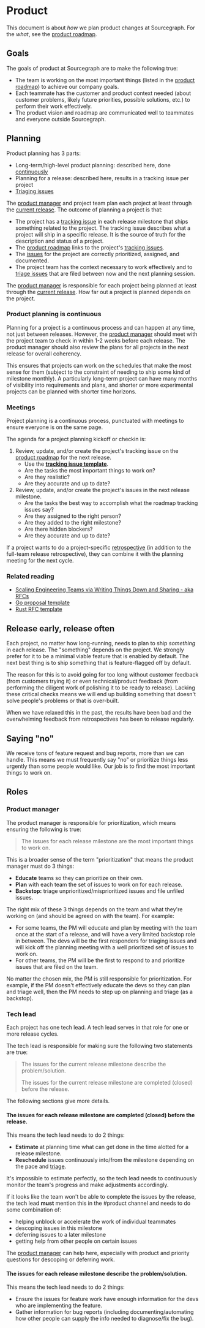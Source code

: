 # Product

This document is about *how* we plan product changes at Sourcegraph. For the *what*, see the [product roadmap](../roadmap/index.md).

## Goals

The goals of product at Sourcegraph are to make the following true:

- The team is working on the most important things (listed in the [product roadmap](../roadmap/index.md)) to achieve our company goals.
- Each teammate has the customer and product context needed (about customer problems, likely future priorities, possible solutions, etc.) to perform their work effectively.
- The product vision and roadmap are communicated well to teammates and everyone outside Sourcegraph.

## Planning

Product planning has 3 parts:

- Long-term/high-level product planning: described here, done [continuously](index.md#product-planning-is-continuous)
- Planning for a release: described here, results in a tracking issue per project
- [Triaging issues](../issues.md)

The [product manager](#product-manager) and project team plan each project at least through the [current release](../releases.md). The outcome of planning a project is that:

- The project has a [tracking issue](tracking_issue_template.md) in each release milestone that ships something related to the project. The tracking issue describes what a project will ship in a specific release. It is the source of truth for the description and status of a project.
- The [product roadmap](../roadmap/index.md) links to the project's [tracking issues](tracking_issue_template.md).
- The [issues](../issues.md) for the project are correctly prioritized, assigned, and documented.
- The project team has the context necessary to work effectively and to [triage issues](../issues.md#triage) that are filed between now and the next planning session.

The [product manager](#product-manager) is responsible for each project being planned at least through the [current release](../releases.md). How far out a project is planned depends on the project.

### Product planning is continuous

Planning for a project is a continuous process and can happen at any time, not just between releases. However, the [product manager](#product-manager) should meet with the project team to check in within 1-2 weeks before each release. The product manager should also review the plans for all projects in the next release for overall coherency.

This ensures that projects can work on the schedules that make the most sense for them (subject to the constraint of needing to ship some kind of milestone monthly). A particularly long-term project can have many months of visibility into requirements and plans, and shorter or more experimental projects can be planned with shorter time horizons.

### Meetings

Project planning is a continuous process, punctuated with meetings to ensure everyone is on the same page.

The agenda for a project planning kickoff or checkin is:

1. Review, update, and/or create the project's tracking issue on the [product roadmap](../roadmap/index.md) for the next release.
   - Use the [**tracking issue template**](tracking_issue_template.md).
   - Are the tasks the most important things to work on?
   - Are they realistic?
   - Are they accurate and up to date?
1. Review, update, and/or create the project's issues in the next release milestone.
   - Are the tasks the best way to accomplish what the roadmap tracking issues say?
   - Are they assigned to the right person?
   - Are they added to the right milestone?
   - Are there hidden blockers?
   - Are they accurate and up to date?

If a project wants to do a project-specific [retrospective](../retrospectives/index.md) (in addition to the full-team release retrospective), they can combine it with the planning meeting for the next cycle.

### Related reading

- [Scaling Engineering Teams via Writing Things Down and Sharing - aka RFCs](https://blog.pragmaticengineer.com/scaling-engineering-teams-via-writing-things-down-rfcs/)
- [Go proposal template](https://github.com/golang/proposal/blob/master/design/TEMPLATE.md)
- [Rust RFC template](https://github.com/rust-lang/rfcs/blob/master/0000-template.md)

## Release early, release often

Each project, no matter how long-running, needs to plan to ship *something* in each release. The "something" depends on the project. We strongly prefer for it to be a minimal viable feature that is enabled by default. The next best thing is to ship something that is feature-flagged off by default.

The reason for this is to avoid going for too long without customer feedback (from customers trying it) or even technical/product feedback (from performing the diligent work of polishing it to be ready to release). Lacking these critical checks means we will end up building something that doesn't solve people's problems or that is over-built.

When we have relaxed this in the past, the results have been bad and the overwhelming feedback from retrospectives has been to release regularly.

## Saying "no"

We receive tons of feature request and bug reports, more than we can handle. This means we must frequently say "no" or prioritize things less urgently than some people would like. Our job is to find the most important things to work on.

## Roles

### Product manager

The product manager is responsible for prioritization, which means ensuring the following is true:

> The issues for each release milestone are the most important things to work on.

This is a broader sense of the term "prioritization" that means the product manager must do 3 things:

- **Educate** teams so they can prioritize on their own.
- **Plan** with each team the set of issues to work on for each release.
- **Backstop:** triage unprioritized/misprioritized issues and file unfiled issues.

The right mix of these 3 things depends on the team and what they're working on (and should be agreed on with the team). For example:

- For some teams, the PM will educate and plan by meeting with the team once at the start of a release, and will have a very limited backstop role in between. The devs will be the first responders for triaging issues and will kick off the planning meeting with a well prioritized set of issues to work on.
- For other teams, the PM will be the first to respond to and prioritize issues that are filed on the team.

No matter the chosen mix, the PM is still responsible for prioritization. For example, if the PM doesn't effectively educate the devs so they can plan and triage well, then the PM needs to step up on planning and triage (as a backstop).

### Tech lead

Each project has one tech lead. A tech lead serves in that role for one or more release cycles.

The tech lead is responsible for making sure the following two statements are true:

> The issues for the current release milestone describe the problem/solution.
>
> The issues for the current release milestone are completed (closed) before the release.

The following sections give more details.

#### The issues for each release milestone are completed (closed) before the release.

This means the tech lead needs to do 2 things:

- **Estimate** at planning time what can get done in the time alotted for a release milestone.
- **Reschedule** issues continuously into/from the milestone depending on the pace and [triage](issues.md#triage).

It's impossible to estimate perfectly, so the tech lead needs to continuously monitor the team's progress and make adjustments accordingly.

If it looks like the team won't be able to complete the issues by the release, the tech lead **must** mention this in the #product channel and needs to do some combination of:

- helping unblock or accelerate the work of individual teammates
- descoping issues in this milestone
- deferring issues to a later milestone
- getting help from other people on certain issues

The [product manager](product/index.md#product-manager) can help here, especially with product and priority questions for descoping or deferring work.

#### The issues for each release milestone describe the problem/solution.

This means the tech lead needs to do 2 things:

- Ensure the issues for feature work have enough information for the devs who are implementing the feature.
- Gather information for bug reports (including documenting/automating how other people can supply the info needed to diagnose/fix the bug).
